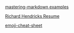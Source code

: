 [mastering-markdown examples](https://guides.github.com/features/mastering-markdown/#examples)

[Richard Hendricks Resume](https://github.com/mikepqr/resume.md/blob/main/resume.md)

[emoji-cheat-sheet](https://github.com/ikatyang/emoji-cheat-sheet)
